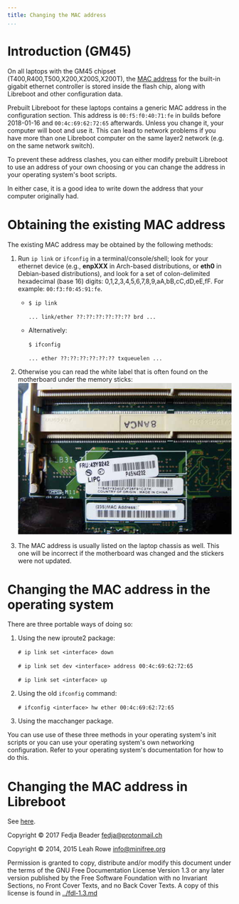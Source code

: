```yaml
---
title: Changing the MAC address
...
```


Introduction (GM45)
===================

On all laptops with the GM45 chipset (T400,R400,T500,X200,X200S,X200T),
the [MAC address](https://en.wikipedia.org/wiki/MAC_address)
for the built-in gigabit ethernet controller is stored inside the flash chip,
along with Libreboot and other configuration data.

Prebuilt Libreboot for these laptops contains a generic
MAC address in the configuration section. This address is `00:f5:f0:40:71:fe`
in builds before 2018-01-16 and `00:4c:69:62:72:65` afterwards.
Unless you change it, your computer will boot and use it. This can lead
to network problems if you have more than one Libreboot computer on
the same layer2 network (e.g. on the same network switch).

To prevent these address clashes, you can either modify prebuilt Libreboot
to use an address of your own choosing or you can change the address in your
operating system's boot scripts.

In either case, it is a good idea to write down the address that your
computer originally had.

Obtaining the existing MAC address
==================================

The existing MAC address may be obtained by the following methods:

1.  Run `ip link` or `ifconfig` in a terminal/console/shell;
    look for your ethernet device (e.g., **enpXXX** in Arch-based distributions,
    or **eth0** in Debian-based distributions),
    and look for a set of colon-delimited hexadecimal (base 16) digits:
    0,1,2,3,4,5,6,7,8,9,aA,bB,cC,dD,eE,fF. For example: `00:f3:f0:45:91:fe`.

    * `$ ip link`

         `... link/ether ??:??:??:??:??:?? brd ...`

    * Alternatively:

        `$ ifconfig`

        `... ether ??:??:??:??:??:?? txqueuelen ...`


2.  Otherwise you can read the white label that is often found on the
    motherboard under the memory sticks:
    ![](../install/images/t400/macaddress1.jpg)

3.  The MAC address is usually listed on the laptop chassis as well. This one
    will be incorrect if the motherboard was changed and the stickers were not
    updated.

Changing the MAC address in the operating system
================================================

There are three portable ways of doing so:

1.  Using the new iproute2 package:

    `# ip link set <interface> down`

    `# ip link set dev <interface> address 00:4c:69:62:72:65`

    `# ip link set <interface> up`


2.  Using the old `ifconfig` command:

    `# ifconfig <interface> hw ether 00:4c:69:62:72:65`


3. Using the macchanger package.

You can use use of these three methods in your operating system's
init scripts or you can use your operating system's own networking
configuration. Refer to your operating system's documentation for
how to do this.

Changing the MAC address in Libreboot
=====================================

See [here](../gnulinux/grub_cbfs.md#changeMAC).



Copyright © 2017 Fedja Beader <fedja@protonmail.ch>

Copyright © 2014, 2015 Leah Rowe <info@minifree.org>

Permission is granted to copy, distribute and/or modify this document
under the terms of the GNU Free Documentation License Version 1.3 or any later
version published by the Free Software Foundation
with no Invariant Sections, no Front Cover Texts, and no Back Cover Texts.
A copy of this license is found in [../fdl-1.3.md](../fdl-1.3.md)
